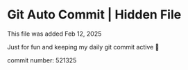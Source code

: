 # Git Auto Commit | Hidden File

This file was added Feb 12, 2025

Just for fun and keeping my daily git commit active 🤪

commit number: 521325
